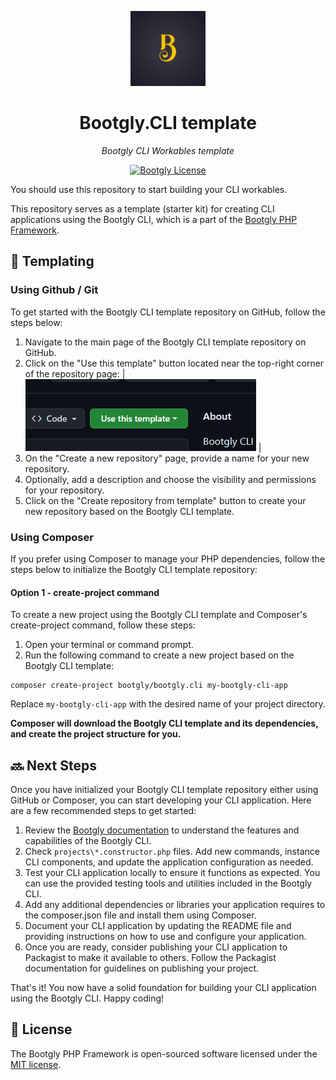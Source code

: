 <p align="center">
  <img src="https://github.com/bootgly/.github/raw/main/favicon-temp1-128.png" alt="bootgly-logo" width="120px" height="120px"/>
</p>
<h1 align="center">Bootgly.CLI template</h1>
<p align="center">
  <i>Bootgly CLI Workables template</i>
</p>
<p align="center">
  <a href="https://packagist.org/packages/bootgly/bootgly">
    <img alt="Bootgly License" src="https://img.shields.io/github/license/bootgly/bootgly"/>
  </a>
</p>

You should use this repository to start building your CLI workables.

This repository serves as a template (starter kit) for creating CLI applications using the Bootgly CLI, which is a part of the [Bootgly PHP Framework][BOOTGLY_PHP_FRAMEWORK].

## 🧩 Templating

### Using Github / Git

To get started with the Bootgly CLI template repository on GitHub, follow the steps below:

1. Navigate to the main page of the Bootgly CLI template repository on GitHub.
2. Click on the "Use this template" button located near the top-right corner of the repository page:
| ![Click on the "Use this template"](https://github.com/bootgly/.github/raw/main/screenshots/bootgly-php-framework/Bootgly.CLI-template.png) |
3. On the "Create a new repository" page, provide a name for your new repository.
4. Optionally, add a description and choose the visibility and permissions for your repository.
5. Click on the "Create repository from template" button to create your new repository based on the Bootgly CLI template.

### Using Composer

If you prefer using Composer to manage your PHP dependencies, follow the steps below to initialize the Bootgly CLI template repository:

#### Option 1 - create-project command

To create a new project using the Bootgly CLI template and Composer's create-project command, follow these steps:

1. Open your terminal or command prompt.
2. Run the following command to create a new project based on the Bootgly CLI template:

```
composer create-project bootgly/bootgly.cli my-bootgly-cli-app
```

Replace `my-bootgly-cli-app` with the desired name of your project directory.

**Composer will download the Bootgly CLI template and its dependencies, and create the project structure for you.**

<!--
#### Option 2 - package init

1. Open your terminal or command prompt.
2. Create a new directory for your project and navigate to it:

```
mkdir my-bootgly-cli-app
cd my-bootgly-cli-app
```

3. Initialize a new Composer project within your directory:

```
composer init
```

4. When prompted, provide the necessary information for your project such as package name, description, author, etc.
5. After completing the initialization, open the composer.json file in a text editor.
6. Under the require section, add the following line to include the Bootgly CLI template as a dependency:

```json
"require": {
   "bootgly/bootgly.cli": "1.0.0"
}
```

7. Save the changes to the composer.json file.
8. Run the following command to install the Bootgly CLI template and its dependencies:

```
composer install
```
-->
## 🔜 Next Steps

Once you have initialized your Bootgly CLI template repository either using GitHub or Composer, you can start developing your CLI application. Here are a few recommended steps to get started:

1. Review the [Bootgly documentation][BOOTGLY_DOCS] to understand the features and capabilities of the Bootgly CLI.
2. Check `projects\*.constructor.php` files. Add new commands, instance CLI components, and update the application configuration as needed.
3. Test your CLI application locally to ensure it functions as expected. You can use the provided testing tools and utilities included in the Bootgly CLI.
4. Add any additional dependencies or libraries your application requires to the composer.json file and install them using Composer.
5. Document your CLI application by updating the README file and providing instructions on how to use and configure your application.
6. Once you are ready, consider publishing your CLI application to Packagist to make it available to others. Follow the Packagist documentation for guidelines on publishing your project.

That's it! You now have a solid foundation for building your CLI application using the Bootgly CLI. Happy coding!

## 📃 License

The Bootgly PHP Framework is open-sourced software licensed under the [MIT license][MIT_LICENSE].

<!-- Links -->
[BOOTGLY_DOCS]: https://docs.bootgly.com
[BOOTGLY_PHP_FRAMEWORK]: https://github.com/bootgly/bootgly
[MIT_LICENSE]: https://opensource.org/licenses/MIT
